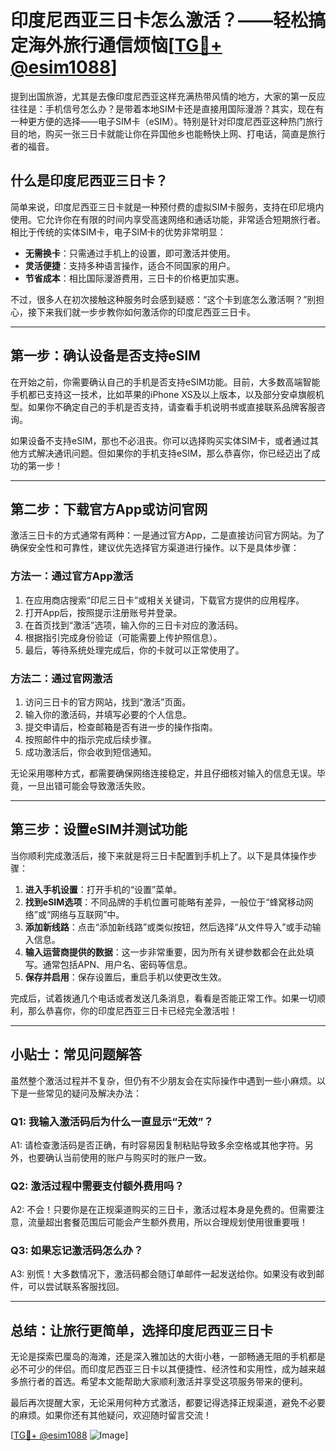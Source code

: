 # 印度尼西亚三日卡怎么激活？——轻松搞定海外旅行通信烦恼[[TG💪+ @esim1088](https://t.me/s/esim1088)]

提到出国旅游，尤其是去像印度尼西亚这样充满热带风情的地方，大家的第一反应往往是：手机信号怎么办？是带着本地SIM卡还是直接用国际漫游？其实，现在有一种更方便的选择——电子SIM卡（eSIM）。特别是针对印度尼西亚这种热门旅行目的地，购买一张三日卡就能让你在异国他乡也能畅快上网、打电话，简直是旅行者的福音。

## 什么是印度尼西亚三日卡？

简单来说，印度尼西亚三日卡就是一种预付费的虚拟SIM卡服务，支持在印尼境内使用。它允许你在有限的时间内享受高速网络和通话功能，非常适合短期旅行者。相比于传统的实体SIM卡，电子SIM卡的优势非常明显：

- **无需换卡**：只需通过手机上的设置，即可激活并使用。
- **灵活便捷**：支持多种语言操作，适合不同国家的用户。
- **节省成本**：相比国际漫游费用，三日卡的价格更加实惠。

不过，很多人在初次接触这种服务时会感到疑惑：“这个卡到底怎么激活啊？”别担心，接下来我们就一步步教你如何激活你的印度尼西亚三日卡。

---

## 第一步：确认设备是否支持eSIM

在开始之前，你需要确认自己的手机是否支持eSIM功能。目前，大多数高端智能手机都已支持这一技术，比如苹果的iPhone XS及以上版本，以及部分安卓旗舰机型。如果你不确定自己的手机是否支持，请查看手机说明书或直接联系品牌客服咨询。

如果设备不支持eSIM，那也不必沮丧。你可以选择购买实体SIM卡，或者通过其他方式解决通讯问题。但如果你的手机支持eSIM，那么恭喜你，你已经迈出了成功的第一步！

---

## 第二步：下载官方App或访问官网

激活三日卡的方式通常有两种：一是通过官方App，二是直接访问官方网站。为了确保安全性和可靠性，建议优先选择官方渠道进行操作。以下是具体步骤：

### 方法一：通过官方App激活
1. 在应用商店搜索“印尼三日卡”或相关关键词，下载官方提供的应用程序。
2. 打开App后，按照提示注册账号并登录。
3. 在首页找到“激活”选项，输入你的三日卡对应的激活码。
4. 根据指引完成身份验证（可能需要上传护照信息）。
5. 最后，等待系统处理完成后，你的卡就可以正常使用了。

### 方法二：通过官网激活
1. 访问三日卡的官方网站，找到“激活”页面。
2. 输入你的激活码，并填写必要的个人信息。
3. 提交申请后，检查邮箱是否有进一步的操作指南。
4. 按照邮件中的指示完成后续步骤。
5. 成功激活后，你会收到短信通知。

无论采用哪种方式，都需要确保网络连接稳定，并且仔细核对输入的信息无误。毕竟，一旦出错可能会导致激活失败。

---

## 第三步：设置eSIM并测试功能

当你顺利完成激活后，接下来就是将三日卡配置到手机上了。以下是具体操作步骤：

1. **进入手机设置**：打开手机的“设置”菜单。
2. **找到eSIM选项**：不同品牌的手机位置可能略有差异，一般位于“蜂窝移动网络”或“网络与互联网”中。
3. **添加新线路**：点击“添加新线路”或类似按钮，然后选择“从文件导入”或手动输入信息。
4. **输入运营商提供的数据**：这一步非常重要，因为所有关键参数都会在此处填写。通常包括APN、用户名、密码等信息。
5. **保存并启用**：保存设置后，重启手机以使更改生效。

完成后，试着拨通几个电话或者发送几条消息，看看是否能正常工作。如果一切顺利，那么恭喜你，你的印度尼西亚三日卡已经完全激活啦！

---

## 小贴士：常见问题解答

虽然整个激活过程并不复杂，但仍有不少朋友会在实际操作中遇到一些小麻烦。以下是一些常见的疑问及解决办法：

### Q1: 我输入激活码后为什么一直显示“无效”？
A1: 请检查激活码是否正确，有时容易因复制粘贴导致多余空格或其他字符。另外，也要确认当前使用的账户与购买时的账户一致。

### Q2: 激活过程中需要支付额外费用吗？
A2: 不会！只要你是在正规渠道购买的三日卡，激活过程本身是免费的。但需要注意，流量超出套餐范围后可能会产生额外费用，所以合理规划使用很重要哦！

### Q3: 如果忘记激活码怎么办？
A3: 别慌！大多数情况下，激活码都会随订单邮件一起发送给你。如果没有收到邮件，可以尝试联系客服找回。

---

## 总结：让旅行更简单，选择印度尼西亚三日卡

无论是探索巴厘岛的海滩，还是深入雅加达的大街小巷，一部畅通无阻的手机都是必不可少的伴侣。而印度尼西亚三日卡以其便捷性、经济性和实用性，成为越来越多旅行者的首选。希望本文能帮助大家顺利激活并享受这项服务带来的便利。

最后再次提醒大家，无论采用何种方式激活，都要记得选择正规渠道，避免不必要的麻烦。如果你还有其他疑问，欢迎随时留言交流！

[[TG💪+ @esim1088](https://t.me/s/esim1088) ![Image](https://i.postimg.cc/4NQfJmqS/Snipaste-2025-05-13-00-14-12.png)]